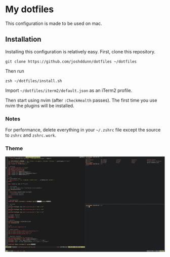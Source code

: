 # My dotfiles

This configuration is made to be used on mac.

## Installation

Installing this configuration is relatively easy. First, clone this repository.

    git clone https://github.com/joshddunn/dotfiles ~/dotfiles

Then run

    zsh ~/dotfiles/install.sh

Import `~/dotfiles/iterm2/default.json` as an iTerm2 profile.

Then start using nvim (after `:CheckHealth` passes). The first time you use nvim the plugins will be installed.

### Notes

For performance, delete everything in your `~/.zshrc` file except the source to `zshrc` and `zshrc.work`.

### Theme
![Alt text](image.png)
